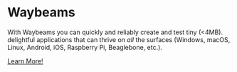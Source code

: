 # Waybeams

With Waybeams you can quickly and reliably create and test tiny (<4MB). delightful applications that can thrive on _all_ the surfaces (Windows, macOS, Linux, Android, iOS, Raspberry Pi, Beaglebone, etc.).

[Learn More!](https://github.com/waybeams/waybeams)

